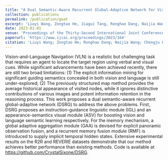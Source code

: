 ```yaml
---
title: "A Dual Semantic-Aware Recurrent Global-Adaptive Network for Vision-and-Language Navigation"
collection: publications
permalink: /publication/goat
excerpt: 'Liuyi Wang, Zongtao He, Jiagui Tang, Ronghao Dang, Naijia Wang, Chengju Liu, Qijun Chen'
date: 2023-01-01
venue: 'Proceedings of the Thirty-Second International Joint Conference on Artificial Intelligence'
paperurl: 'https://www.ijcai.org/proceedings/2023/164'
citation: 'Liuyi Wang; Zongtao He; Ronghao Dang; Naijia Wang; Chengju Liu; Qijun Chen. A Dual Semantic-Aware Recurrent Global-Adaptive Network For Vision-and-Language Navigation, the 32nd International Joint Conference on Artificial Intelligence (IJCAI), 2023.'
---
```


Vision-and-Language Navigation (VLN) is a realistic but challenging task that requires an agent to locate the target region using verbal and visual cues. While significant advancements have been achieved recently, there are still two broad limitations: (1) The explicit information mining for significant guiding semantics concealed in both vision and language is still under-explored; (2) The previously structured map method provides the average historical appearance of visited nodes, while it ignores distinctive contributions of various images and potent information retention in the reasoning process. This work proposes a dual semantic-aware recurrent global-adaptive network (DSRG) to address the above problems. First, DSRG proposes an instruction-guidance linguistic module (IGL) and an appearance-semantics visual module (ASV) for boosting vision and language semantic learning respectively. For the memory mechanism, a global adaptive aggregation module (GAA) is devised for explicit panoramic observation fusion, and a recurrent memory fusion module (RMF) is introduced to supply implicit temporal hidden states. Extensive experimental results on the R2R and REVERIE datasets demonstrate that our method achieves better performance than existing methods. Code is available at https://github.com/CrystalSixone/DSRG.
